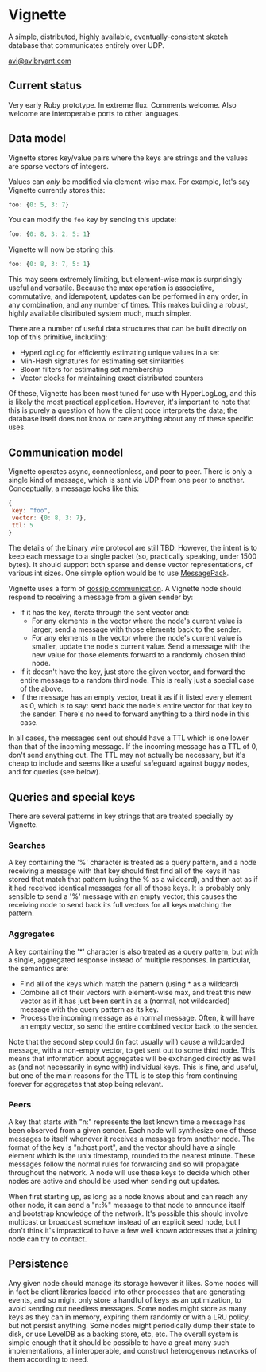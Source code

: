 Vignette
========

A simple, distributed, highly available, eventually-consistent sketch database that communicates entirely over UDP.

avi@avibryant.com

Current status
-------
Very early Ruby prototype. In extreme flux. Comments welcome. Also welcome are interoperable ports to other languages.

Data model
------
Vignette stores key/value pairs where the keys are strings and the values are sparse vectors of integers.

Values can *only* be modified via element-wise max. For example, let's say Vignette currently stores this:

````js
foo: {0: 5, 3: 7}
````

You can modify the ````foo```` key by sending this update:

````js
foo: {0: 8, 3: 2, 5: 1}
````

Vignette will now be storing this:

````js
foo: {0: 8, 3: 7, 5: 1}
````

This may seem extremely limiting, but element-wise max is surprisingly useful and versatile. Because the max operation is associative, commutative, and idempotent, updates can be performed in any order, in any combination, and any number of times. This makes building a robust, highly available distributed system much, much simpler.

There are a number of useful data structures that can be built directly on top of this primitive, including:
  - HyperLogLog for efficiently estimating unique values in a set
  - Min-Hash signatures for estimating set similarities
  - Bloom filters for estimating set membership
  - Vector clocks for maintaining exact distributed counters

Of these, Vignette has been most tuned for use with HyperLogLog, and this is likely the most practical application. However, it's important to note that this is purely a question of how the client code interprets the data; the database itself does not know or care anything about any of these specific uses.

Communication model
-------

Vignette operates async, connectionless, and peer to peer. There is only a single kind of message, which is sent via UDP from one peer to another. Conceptually, a message looks like this:

````js
{
 key: "foo",
 vector: {0: 8, 3: 7},
 ttl: 5
}
````

The details of the binary wire protocol are still TBD. However, the intent is to keep each message to a single packet (so, practically speaking, under 1500 bytes). It should support both sparse and dense vector representations, of various int sizes. One simple option would be to use [MessagePack](http://msgpack.org/).

Vignette uses a form of [gossip communication](http://en.wikipedia.org/wiki/Gossip_protocol). A Vignette node should respond to receiving a message from a given sender by:
  - If it has the key, iterate through the sent vector and:
    - For any elements in the vector where the node's current value is larger, send a message with those elements back to the sender.
    - For any elements in the vector where the node's current value is smaller, update the node's current value. Send a message with the new value for those elements forward to a randomly chosen third node.
  - If it doesn't have the key, just store the given vector, and forward the entire message to a random third node. This is really just a special case of the above.
  - If the message has an empty vector, treat it as if it listed every element as 0, which is to say: send back the node's entire vector for that key to the sender. There's no need to forward anything to a third node in this case.

In all cases, the messages sent out should have a TTL which is one lower than that of the incoming message. If the incoming message has a TTL of 0, don't send anything out. The TTL may not actually be necessary, but it's cheap to include and seems like a useful safeguard against buggy nodes, and for queries (see below).

Queries and special keys
-----------

There are several patterns in key strings that are treated specially by Vignette.

### Searches ###
A key containing the '%' character is treated as a query pattern, and a node receiving a message with that key should first find all of the keys it has stored that match that pattern (using the % as a wildcard), and then act as if it had received identical messages for all of those keys. It is probably only sensible to send a '%' message with an empty vector; this causes the receiving node to send back its full vectors for all keys matching the pattern.

### Aggregates ###
A key containing the '*' character is also treated as a query pattern, but with a single, aggregated response instead of multiple responses. In particular, the semantics are:
  - Find all of the keys which match the pattern (using * as a wildcard)
  - Combine all of their vectors with element-wise max, and treat this new vector as if it has just been sent in as a (normal, not wildcarded) message with the query pattern as its key.
  - Process the incoming message as a normal message. Often, it will have an empty vector, so send the entire combined vector back to the sender.

Note that the second step could (in fact usually will) cause a wildcarded message, with a non-empty vector, to get sent out to some third node. This means that information about aggregates will be exchanged directly as well as (and not necessarily in sync with) individual keys. This is fine, and useful, but one of the main reasons for the TTL is to stop this from continuing forever for aggregates that stop being relevant.

### Peers ###
A key that starts with "n:" represents the last known time a message has been observed from a given sender. Each node will synthesize one of these messages to itself whenever it receives a message from another node. The format of the key is "n:host:port", and the vector should have a single element which is the unix timestamp, rounded to the nearest minute. These messages follow the normal rules for forwarding and so will propagate throughout the network. A node will use these keys to decide which other nodes are active and should be used when sending out updates.

When first starting up, as long as a node knows about and can reach any other node, it can send a "n:%" message to that node to announce itself and bootstrap knowledge of the network. It's possible this should involve multicast or broadcast somehow instead of an explicit seed node, but I don't think it's impractical to have a few well known addresses that a joining node can try to contact.

Persistence
-----------

Any given node should manage its storage however it likes. Some nodes will in fact be client libraries loaded into other processes that are generating events, and so might only store a handful of keys as an optimization, to avoid sending out needless messages. Some nodes might store as many keys as they can in memory, expiring them randomly or with a LRU policy, but not persist anything. Some nodes might periodically dump their state to disk, or use LevelDB as a backing store, etc, etc. The overall system is simple enough that it should be possible to have a great many such implementations, all interoperable, and construct heterogenous networks of them according to need.